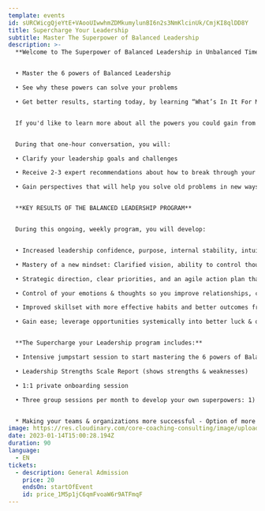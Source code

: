 ```yaml
---
template: events
id: sURCWicgQjeYtE+VAooUIwwhmZDMkumylunBI6n2s3NmKlcinUk/CmjKI8qlDD8Y
title: Supercharge Your Leadership
subtitle: Master The Superpower of Balanced Leadership
description: >-
  **Welcome to The Superpower of Balanced Leadership in Unbalanced Times**


  •	Master the 6 powers of Balanced Leadership

  •	See why these powers can solve your problems

  •	Get better results, starting today, by learning “What’s In It For Me?”


  I﻿f you'd like to learn more about all the powers you could gain from mastering Balanced Leadership, please schedule a Clarity and Strategy session by [clicking here](https://calendly.com/sseivert-1/clarity-session)


  During that one-hour conversation, you will:

  •	Clarify your leadership goals and challenges

  •	Receive 2-3 expert recommendations about how to break through your challenges 

  •	Gain perspectives that will help you solve old problems in new ways.


  **KEY RESULTS OF THE BALANCED LEADERSHIP PROGRAM** 


  D﻿uring this ongoing, weekly program, you will develop:


  •	Increased leadership confidence, purpose, internal stability, intuition, & reduced burn-out

  •	Mastery of a new mindset: Clarified vision, ability to control thoughts, creative thinking

  •	Strategic direction, clear priorities, and an agile action plan that gets faster and better results 

  •	Control of your emotions & thoughts so you improve relationships, communication, loyalty 

  •	Improved skillset with more effective habits and better outcomes from steady follow-up

  •	Gain ease; leverage opportunities systemically into better luck & optimizing environment


  **The Supercharge your Leadership program includes:**

  •	Intensive jumpstart session to start mastering the 6 powers of Balanced Leadership

  •	Leadership Strengths Scale Report (shows strengths & weaknesses)

  •	1:1 private onboarding session

  •	Three group sessions per month to develop your own superpowers: 1) Increasing all your leadership powers - Removing obstacles 


  * Making your teams & organizations more successful - Option of more 1:1 coaching sessions per month Books, videos, and many other benefits.
image: https://res.cloudinary.com/core-coaching-consulting/image/upload/v1668855529/Supercharge_Your_Leadership_bygcuj.jpg
date: 2023-01-14T15:00:28.194Z
duration: 90
language:
  - EN
tickets:
  - description: General Admission
    price: 20
    endsOn: startOfEvent
    id: price_1M5p1jC6qmFvoaW6r9ATFmqF
---
```

